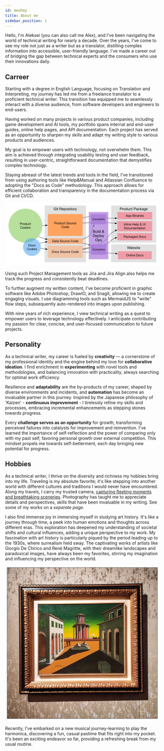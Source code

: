 ```yaml
---
id: meohmy
title: About me
sidebar_position: 1
---
```


Hello, I'm Aleksei (you can also call me Alex), and I've been navigating the world of technical writing for nearly a decade. Over the years, I've come to see my role not just as a writer but as a translator, distilling complex information into accessible, user-friendly language. I've made a career out of bridging the gap between technical experts and the consumers who use their innovations daily.

## Carreer

Starting with a degree in English Language, focusing on Translation and Interpreting, my journey has led me from a freelance translator to a proficient technical writer. This transition has equipped me to seamlessly interact with a diverse audience, from software developers and engineers to end-users.

Having worked on many projects in various product companies, including game development and AI tools, my portfolio spans internal and end-user guides, online help pages, and API documentation. Each project has served as an opportunity to sharpen my skills and adapt my writing style to various products and audiences.

My goal is to empower users with technology, not overwhelm them. This aim is achieved through integrating usability testing and user feedback, resulting in user-centric, straightforward documentation that demystifies complex technology.

Staying abreast of the latest trends and tools in the field, I've transitioned from using authoring tools like Help&Manual and Atlassian Confluence to adopting the "Docs as Code" methodology. This approach allows for efficient collaboration and transparency in the documentation process via Git and CI/CD.

![Docs as Code pipeline](/img/pipeline.png)

Using such Project Management tools as Jira and Jira Align also helps me track the progress and consistently beat deadlines.

To further augment my written content, I've become proficient in graphic software like Adobe Photoshop, DrawIO, and Snagit, allowing me to create engaging visuals. I use diagramming tools such as MermaidJS to "write" flow steps, subsequently auto-rendered into images upon publishing.

With nine years of rich experience, I view technical writing as a quest to empower users to leverage technology effectively. I anticipate contributing my passion for clear, concise, and user-focused communication to future projects.

## Personality

As a technical writer, my career is fueled by **creativity** — a cornerstone of my professional identity and the engine behind my love for **collaborative ideation**. I find enrichment in **experimenting** with novel tools and methodologies, and balancing innovation with practicality, always searching for optimal work efficiency.

Resilience and **adaptability** are the by-products of my career, shaped by diverse environments and incidents, and **automation** has become an invaluable partner in this journey. Inspired by the Japanese philosophy of 'Kaizen' - **continuous improvement** - I tirelessly refine my skills and processes, embracing incremental enhancements as stepping stones towards progress.

Every **challenge serves as an opportunity** for growth, transforming perceived failures into catalysts for improvement and reinvention. I've learned the importance of self-reflection and the power of comparing only with my past self, favoring personal growth over external competition. This mindset propels me towards self-betterment, each day bringing new potential for progress.
<!--
As a technical writer, I see **creativity** not as an optional attribute but as a vital part of my personality. It fuels my love for **collaborative brainstorming**, where diverse minds converge to create something truly unique. I find myself attracted to **trying new tools and approaches and experimenting** with different methodologies in a quest to enhance the efficiency of my work. In this constant pursuit, I aim to strike a **balance** between innovation and practicality, between tradition and the untried.

My career has required **quick adaptation** to incidents and varying environments, honing my resilience and flexibility. **Automation** has become my steadfast ally in this journey, preventing unnecessary repetition and giving me room to focus on new challenges. It aligns closely with the Japanese concept of '**Kaizen**', or continuous improvement. It resonates deeply with me as I constantly seek ways to refine my skills and processes, making small, incremental changes for the better. This relentless pursuit of improvement enhances my work and shapes my life, reminding me that every day holds the potential for progress.

I also believe that each challenge or difficult phase offers a valuable opportunity for growth and learning. Instead of seeing failure as an end, I perceive it as a stepping stone, an opportunity for improvement and reinvention where others may only see a dead end. In my journey of continuous improvement, I've learned that the most meaningful comparison is not with others but with who I was yesterday. This perspective drives me to constantly better myself, focusing on my individual growth rather than getting entangled in external competition. -->

## Hobbies

As a technical writer, I thrive on the diversity and richness my hobbies bring into my life. Traveling is my absolute favorite; it's like stepping into another world with different cultures and traditions I would never have encountered. Along my travels, I carry my trusted camera, [capturing fleeting moments and breathtaking sceneries](photo.mdx). Photography has taught me to appreciate details and perspectives, skills that have been invaluable in my writing. See some of my works on a *separate page*.

I also find immense joy in immersing myself in studying art history. It's like a journey through time, a peek into human emotions and thoughts across different eras. This exploration has deepened my understanding of societal shifts and cultural influences, adding a unique perspective to my work. My fascination with art history is particularly piqued by the period leading up to the 1930s, where surrealism held sway. The captivating works of artists like Giorgio De Chirico and René Magritte, with their dreamlike landscapes and paradoxical images, have always been my favorites, stirring my imagination and influencing my perspective on the world.

![Giorgio de Chirico](/img/photos/IMG_20191230_164005-01.webp)

Recently, I've embarked on a new musical journey-learning to play the harmonica, discovering a fun, casual pastime that fits right into my pocket. It's been an exciting endeavor so far, providing a refreshing break from my usual routine.
<!--
## FAQ -->

